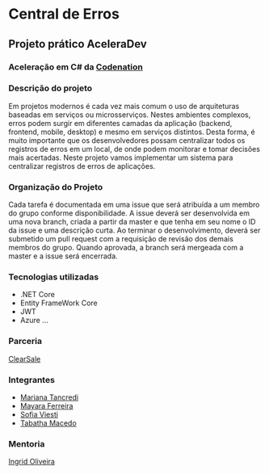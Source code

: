 # Central de Erros

## Projeto prático AceleraDev

### Aceleração em C# da [Codenation](https://codenation.dev/)

### Descrição do projeto
Em projetos modernos é cada vez mais comum o uso de arquiteturas baseadas em serviços ou microsserviços. Nestes ambientes complexos, erros podem surgir em diferentes camadas da aplicação (backend, frontend, mobile, desktop) e mesmo em serviços distintos. Desta forma, é muito importante que os desenvolvedores possam centralizar todos os registros de erros em um local, de onde podem monitorar e tomar decisões mais acertadas. Neste projeto vamos implementar um sistema para centralizar registros de erros de aplicações.

### Organização do Projeto
Cada tarefa é documentada em uma issue que será atribuída a um membro do grupo conforme disponibilidade. A issue deverá ser desenvolvida em uma nova branch, criada a partir da master e que tenha em seu nome o ID da issue e uma descrição curta. Ao terminar o desenvolvimento, deverá ser submetido um pull request com a requisição de revisão dos demais membros do grupo. Quando aprovada, a branch será mergeada com a master e a issue será encerrada.

### Tecnologias utilizadas
- .NET Core
- Entity FrameWork Core
- JWT
- Azure
...

### Parceria
[ClearSale](https://br.clear.sale/)

### Integrantes 
- [Mariana Tancredi](https://github.com/matancredi)
- [Mayara Ferreira](https://github.com/mayaracsferreira)
- [Sofia Viesti](https://github.com/LaGeas)
- [Tabatha Macedo](https://github.com/tabskey)

### Mentoria 
[Ingrid Oliveira](https://github.com/ingrid139)
